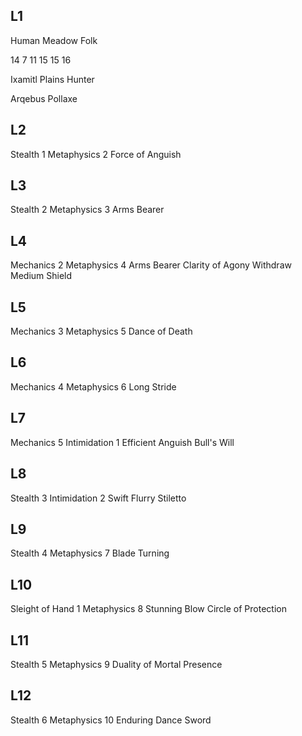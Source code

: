 ## L1

Human
Meadow Folk

14
7
11
15
15
16

Ixamitl Plains
Hunter

Arqebus
Pollaxe

## L2

Stealth 1
Metaphysics 2
Force of Anguish

## L3
Stealth 2
Metaphysics 3
Arms Bearer

## L4
Mechanics 2
Metaphysics 4
Arms Bearer
Clarity of Agony
Withdraw
Medium Shield

## L5
Mechanics 3
Metaphysics 5
Dance of Death

## L6
Mechanics 4
Metaphysics 6
Long Stride

## L7
Mechanics 5
Intimidation 1
Efficient Anguish
Bull's Will

## L8
Stealth 3
Intimidation 2
Swift Flurry
Stiletto

## L9
Stealth 4
Metaphysics 7
Blade Turning

## L10
Sleight of Hand 1
Metaphysics 8
Stunning Blow
Circle of Protection

## L11
Stealth 5
Metaphysics 9
Duality of Mortal Presence

## L12
Stealth 6
Metaphysics 10
Enduring Dance
Sword